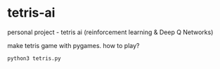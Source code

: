 # tetris-ai
personal project - tetris ai (reinforcement learning & Deep Q Networks)

make tetris game with pygames. how to play?
```
python3 tetris.py
```

